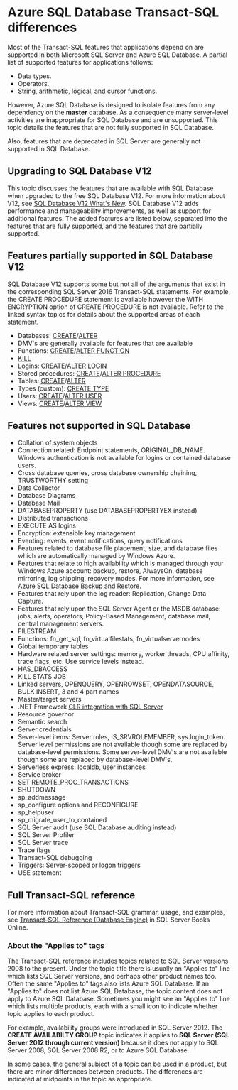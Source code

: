 <properties
   pageTitle="Unsupported in Azure SQL Database T-SQL | Windows Azure"
   description="Transact-SQL statements that are less than fully supported in Azure SQL Database"
   services="sql-database"
   documentationCenter=""
   authors="BYHAM"
   manager="jeffreyg"
   editor=""
   tags=""/>

<tags
	ms.service="sql-database"
	ms.date="12/14/2015"
	wacn.date=""/>

# Azure SQL Database Transact-SQL differences


Most of the Transact-SQL features that applications depend on are supported in both Microsoft SQL Server and Azure SQL Database. A partial list of supported features for applications follows:

- Data types.
- Operators.
- String, arithmetic, logical, and cursor functions.

However, Azure SQL Database is designed to isolate features from any dependency on the **master** database. As a consequence many server-level activities are inappropriate for SQL Database and are unsupported. This topic details the features that are not fully supported in SQL Database.

Also, features that are deprecated in SQL Server are generally not supported in SQL Database.

## Upgrading to SQL Database V12

This topic discusses the features that are available with SQL Database when upgraded to the free SQL Database V12. For more information about V12, see [SQL Database V12 What's New](/documentation/articles/sql-database-v12-whats-new). SQL Database V12 adds performance and manageability improvements, as well as support for additional features. The added features are listed below, separated into the features that are fully supported, and the features that are partially supported. 

## Features partially supported in SQL Database V12

SQL Database V12 supports some but not all of the arguments that exist in the corresponding SQL Server 2016 Transact-SQL statements. For example, the CREATE PROCEDURE statement is available however the WITH ENCRYPTION option of CREATE PROCEDURE is not available. Refer to the linked syntax topics for details about the supported areas of each statement.

- Databases: [CREATE](https://msdn.microsoft.com/zh-cn/library/dn268335.aspx )/[ALTER](https://msdn.microsoft.com/zh-cn/library/ms174269.aspx)
- DMV's are generally available for features that are available
- Functions: [CREATE](https://msdn.microsoft.com/zh-cn/library/ms186755.aspx)/[ALTER FUNCTION](https://msdn.microsoft.com/zh-cn/library/ms186967.aspx)
- [KILL](https://msdn.microsoft.com/zh-cn/library/ms173730.aspx) 
- Logins: [CREATE](https://msdn.microsoft.com/zh-cn/library/ms189751.aspx)/[ALTER LOGIN](https://msdn.microsoft.com/zh-cn/library/ms189828.aspx)
- Stored procedures: [CREATE](https://msdn.microsoft.com/zh-cn/library/ms187926.aspx)/[ALTER PROCEDURE](https://msdn.microsoft.com/zh-cn/library/ms189762.aspx)
- Tables: [CREATE](https://msdn.microsoft.com/zh-cn/library/dn305849.aspx)/[ALTER](https://msdn.microsoft.com/zh-cn/library/ms190273.aspx)
- Types (custom): [CREATE TYPE](https://msdn.microsoft.com/zh-cn/library/ms175007.aspx)
- Users: [CREATE](https://msdn.microsoft.com/zh-cn/library/ms173463.aspx)/[ALTER USER](https://msdn.microsoft.com/zh-cn/library/ms176060.aspx)
- Views: [CREATE](https://msdn.microsoft.com/zh-cn/library/ms187956.aspx)/[ALTER VIEW](https://msdn.microsoft.com/zh-cn/library/ms173846.aspx)

## Features not supported in SQL Database

- Collation of system objects
- Connection related: Endpoint statements, ORIGINAL_DB_NAME. Windows authentication is not available for logins or contained database users.
- Cross database queries, cross database ownership chaining, TRUSTWORTHY setting
- Data Collector
- Database Diagrams
- Database Mail
- DATABASEPROPERTY (use DATABASEPROPERTYEX instead)
- Distributed transactions
- EXECUTE AS logins
- Encryption: extensible key management
- Eventing: events, event notifications, query notifications
- Features related to database file placement, size, and database files which are automatically managed by Windows Azure.
- Features that relate to high availability which is managed through your Windows Azure account: backup, restore, AlwaysOn, database mirroring, log shipping, recovery modes. For more information, see Azure SQL Database Backup and Restore.
- Features that rely upon the log reader: Replication, Change Data Capture.
- Features that rely upon the SQL Server Agent or the MSDB database: jobs, alerts, operators, Policy-Based Management, database mail, central management servers.
- FILESTREAM
- Functions: fn_get_sql, fn_virtualfilestats, fn_virtualservernodes
- Global temporary tables
- Hardware related server settings: memory, worker threads, CPU affinity, trace flags, etc. Use service levels instead.
- HAS_DBACCESS
- KILL STATS JOB
- Linked servers, OPENQUERY, OPENROWSET, OPENDATASOURCE, BULK INSERT, 3 and 4 part names
- Master/target servers
- .NET Framework [CLR integration with SQL Server](http://msdn.microsoft.com/zh-cn/library/ms254963.aspx)
- Resource governor
- Semantic search
- Server credentials
- Sever-level items: Server roles, IS_SRVROLEMEMBER, sys.login_token. Server level permissions are not available though some are replaced by database-level permissions. Some server-level DMV's are not available though some are replaced by database-level DMV's.
- Serverless express: localdb, user instances
- Service broker
- SET REMOTE_PROC_TRANSACTIONS
- SHUTDOWN
- sp_addmessage
- sp_configure options and RECONFIGURE
- sp_helpuser
- sp_migrate_user_to_contained
- SQL Server audit (use SQL Database auditing instead)
- SQL Server Profiler
- SQL Server trace
- Trace flags
- Transact-SQL debugging
- Triggers: Server-scoped or logon triggers
- USE statement

## Full Transact-SQL reference

For more information about Transact-SQL grammar, usage, and examples, see [Transact-SQL Reference (Database Engine)](https://msdn.microsoft.com/zh-cn/library/bb510741.aspx) in SQL Server Books Online. 

### About the "Applies to" tags

The Transact-SQL reference includes topics related to SQL Server versions 2008 to the present. Under the topic title there is usually an "Applies to" line which lists SQL Server versions, and perhaps other product names too. Often the same "Applies to" tags also lists Azure SQL Database. If an "Applies to" does not list Azure SQL Database, the topic content does not apply to Azure SQL Database. Sometimes you might see an "Applies to" line which lists multiple products, each with a small icon to indicate whether topic applies to each product.

 For example, availability groups were introduced in SQL Server 2012. The **CREATE AVAILABILTY GROUP** topic indicates it applies to **SQL Server (SQL Server 2012 through current version)** because it does not apply to SQL Server 2008, SQL Server 2008 R2, or to Azure SQL Database.

In some cases, the general subject of a topic can be used in a product, but there are minor differences between products. The differences are indicated at midpoints in the topic as appropriate.

